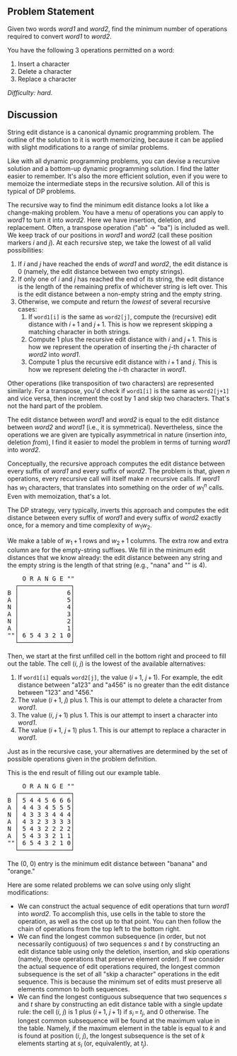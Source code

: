 Problem Statement
-----------------

Given two words _word1_ and _word2_, find the minimum number of operations
required to convert _word1_ to _word2_.

You have the following 3 operations permitted on a word:
1. Insert a character
1. Delete a character
1. Replace a character

*Difficulty: hard.*

Discussion
----------

String edit distance is a canonical dynamic programming problem. The outline of
the solution to it is worth memorizing, because it can be applied with slight
modifications to a range of similar problems.

Like with all dynamic programming problems, you can devise a recursive solution
and a bottom-up dynamic programming solution. I find the latter easier to
remember. It's also the more efficient solution, even if you were to memoize the
intermediate steps in the recursive solution. All of this is typical of DP
problems.

The recursive way to find the minimum edit distance looks a lot like a
change-making problem. You have a menu of operations you can apply to _word1_ to
turn it into _word2_. Here we have insertion, deletion, and replacement. Often,
a transpose operation ("ab" &rarr; "ba") is included as well. We keep track of
our positions in _word1_ and _word2_ (call these position markers _i_ and _j_).
At each recursive step, we take the lowest of all valid possibilities:
1. If _i_ and _j_ have reached the ends of _word1_ and _word2_, the edit
   distance is 0 (namely, the edit distance between two empty strings).
1. If only one of _i_ and _j_ has reached the end of its string, the edit
   distance is the length of the remaining prefix of whichever string is left
   over. This is the edit distance between a non-empty string and the empty
   string.
1. Otherwise, we compute and return the _lowest_ of several recursive cases:
   1. If `word1[i]` is the same as `word2[j]`, compute the (recursive) edit
      distance with _i_&thinsp;+&thinsp;1 and _j_&thinsp;+&thinsp;1. This is
      how we represent skipping a matching character in both strings.
   1. Compute 1 plus the recursive edit distance with _i_ and
      _j_&thinsp;+&thinsp;1. This is how we represent the operation of inserting
      the _j_-th character of _word2_ into _word1_.
   1. Compute 1 plus the recursive edit distance with _i_&thinsp;+&thinsp;1 and
      _j_. This is how we represent deleting the _i_-th character in _word1_.

Other operations (like transposition of two characters) are represented
similarly. For a transpose, you'd check if `word1[i]` is the same as
`word2[j+1]` and vice versa, then increment the cost by 1 and skip two
characters. That's not the hard part of the problem.

The edit distance between _word1_ and _word2_ is equal to the edit distance
between _word2_ and _word1_ (i.e., it is symmetrical). Nevertheless, since the
operations we are given are typically asymmetrical in nature (insertion _into_,
deletion _from_), I find it easier to model the problem in terms of turning
_word1_ into _word2_.

Conceptually, the recursive approach computes the edit distance between every
suffix of _word1_ and every suffix of _word2_. The problem is that, given _n_
operations, every recursive call will itself make _n_ recursive calls. If
_word1_ has _w_<sub>1</sub> characters, that translates into something on the
order of _w_<sub>1</sub><sup>_n_</sup> calls. Even with memoization, that's a
lot.

The DP strategy, very typically, inverts this approach and computes the edit
distance between every suffix of _word1_ and every suffix of _word2_ exactly
once, for a memory and time complexity of _w_<sub>1</sub>_w_<sub>2</sub>.

We make a table of _w_<sub>1</sub>&thinsp;+&thinsp;1 rows and
_w_<sub>2</sub>&thinsp;+&thinsp;1 columns. The extra row and extra column are
for the empty-string suffixes. We fill in the minimum edit distances that we
know already: the edit distance between any string and the empty string is the
length of that string (e.g., "nana" and "" is 4).
<pre>    O R A N G E ""
  ┌──────────────┐
B │             6│
A │             5│
N │             4│
A │             3│
N │             2│
A │             1│
""│ 6 5 4 3 2 1 0│
  └──────────────┘</pre>
Then, we start at the first unfilled cell in the bottom right and proceed to
fill out the table. The cell (_i_, _j_) is the lowest of the available
alternatives:
1. If `word1[i]` equals `word2[j]`, the value (_i_&thinsp;+&thinsp;1,
   _j_&thinsp;+&thinsp;1). For example, the edit distance between "a123" and
   "a456" is no greater than the edit distance between "123" and "456."
1. The value (_i_&thinsp;+&thinsp;1, _j_) plus 1. This is our attempt to delete
   a character from _word1_.
1. The value (_i_, _j_&thinsp;+&thinsp;1) plus 1. This is our attempt to insert
   a character into _word1_.
1. The value (_i_&thinsp;+&thinsp;1, _j_&thinsp;+&thinsp;1) plus 1. This is our
   attempt to replace a character in _word1_.

Just as in the recursive case, your alternatives are determined by the set of
possible operations given in the problem definition.

This is the end result of filling out our example table.
<pre>    O R A N G E ""
  ┌──────────────┐
B │ 5 4 4 5 6 6 6│
A │ 4 4 3 4 5 5 5│
N │ 4 3 3 3 4 4 4│
A │ 4 3 2 3 3 3 3│
N │ 5 4 3 2 2 2 2│
A │ 5 4 3 3 2 1 1│
""│ 6 5 4 3 2 1 0│
  └──────────────┘</pre>
The (0, 0) entry is the minimum edit distance between "banana" and "orange."

Here are some related problems we can solve using only slight modifications:
- We can construct the actual sequence of edit operations that turn _word1_ into
  _word2_. To accomplish this, use cells in the table to store the operation, as
  well as the cost up to that point. You can then follow the chain of operations
  from the top left to the bottom right.
- We can find the longest common subsequence (in order, but not necessarily
  contiguous) of two sequences _s_ and _t_ by constructing an edit distance
  table using only the deletion, insertion, and skip operations (namely, those
  operations that preserve element order). If we consider the actual sequence of
  edit operations required, the longest common subsequence is the set of all
  "skip a character" operations in the edit sequence. This is because the
  minimum set of edits must preserve all elements common to both sequences.
- We can find the longest contiguous subsequence that two sequences _s_ and _t_
  share by constructing an edit distance table with a single update rule: the
  cell (_i_, _j_) is 1 plus (_i_&thinsp;+&thinsp;1, _j_&thinsp;+&thinsp;1) if
  _s_<sub>_i_</sub>&thinsp;=&thinsp;_t_<sub>_j_</sub>, and 0 otherwise. The
  longest common subsequence will be found at the maximum value in the table.
  Namely, if the maximum element in the table is equal to _k_ and is found at
  position (_i_, _j_), the longest subsequence is the set of _k_ elements
  starting at _s_<sub>_i_</sub> (or, equivalently, at _t_<sub>_j_</sub>).
